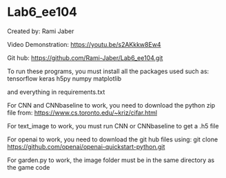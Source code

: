 # Lab6_ee104
Created by:  Rami Jaber

Video Demonstration:  https://youtu.be/s2AKkkw8Ew4

Git hub:  https://github.com/Rami-Jaber/Lab6_ee104.git

To run these programs, you must install all the packages used such as:
tensorflow
keras
h5py
numpy
matplotlib

and everything in requirements.txt

For CNN and CNNbaseline to work, you need to download the python zip file from:
https://www.cs.toronto.edu/~kriz/cifar.html

For text_image to work, you must run CNN or CNNbaseline to get a .h5 file

For openai to work, you need to download the git hub files using:
git clone https://github.com/openai/openai-quickstart-python.git

For garden.py to work, the image folder must be in the same directory as the game code
